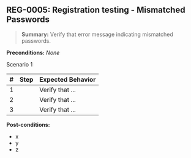 ## **REG-0005:** Registration testing - Mismatched Passwords

> **Summary:** Verify that error message indicating mismatched passwords.  <br>

**Preconditions:** _None_

Scenario 1

 | \# | Step | Expected Behavior |
 |----|------|-------------------|
 |  1 |      | Verify that ...   |
 |  2 |      | Verify that ...   |
 |  3 |      | Verify that ...   |

**Post-conditions:**

 - x
 - y
 - z

